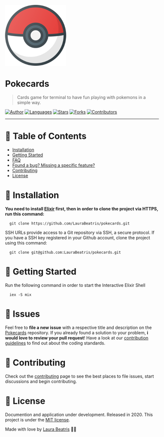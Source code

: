 <p align="left">
   <img src=".github/logo.png" width="200"/>
</p>

# Pokecards

> Cards game for terminal to have fun playing with pokemons in a simple way.

[![Author](https://img.shields.io/badge/author-LauraBeatris-363f5f?style=flat-square)](https://github.com/LauraBeatris)
[![Languages](https://img.shields.io/github/languages/count/LauraBeatris/pokecards?color=%23363f5f&style=flat-square)](#)
[![Stars](https://img.shields.io/github/stars/LauraBeatris/pokecards?color=363f5f&style=flat-square)](https://github.com/LauraBeatris/pokecards/stargazers)
[![Forks](https://img.shields.io/github/forks/LauraBeatris/pokecards?color=%23363f5f&style=flat-square)](https://github.com/LauraBeatris/pokecards/network/members)
[![Contributors](https://img.shields.io/github/contributors/LauraBeatris/pokecards?color=363f5f&style=flat-square)](https://github.com/LauraBeatris/pokecards/graphs/contributors)

---

# :pushpin: Table of Contents

* [Installation](#construction_worker-installation)
* [Getting Started](#runner-getting-started)
* [FAQ](#postbox-faq)
* [Found a bug? Missing a specific feature?](#bug-issues)
* [Contributing](#tada-contributing)
* [License](#closed_book-license)

# :construction_worker: Installation

**You need to install [Elixir](https://elixir-lang.org/install.html) first, then in order to clone the project via HTTPS, run this command:**

```
  git clone https://github.com/LauraBeatris/pokecards.git
```

SSH URLs provide access to a Git repository via SSH, a secure protocol. If you have a SSH key registered in your Github account, clone the project using this command:

```
  git clone git@github.com:LauraBeatris/pokecards.git
```

# :runner: Getting Started

Run the following command in order to start the Interactive Elixir Shell

```
  iex -S mix
```

# :bug: Issues

Feel free to **file a new issue** with a respective title and description on the [Pokecards](https://github.com/LauraBeatris/pokecards/issues) repository. If you already found a solution to your problem, **i would love to review your pull request**! Have a look at our [contribution guidelines](https://github.com/LauraBeatris/paypal-clone/blob/master/CONTRIBUTING.md) to find out about the coding standards.

# :tada: Contributing

Check out the [contributing](https://github.com/LauraBeatris/pokecards/blob/master/CONTRIBUTING.md) page to see the best places to file issues, start discussions and begin contributing.


# :closed_book: License

Documention and application under development.
Released in 2020.
This project is under the [MIT license](https://github.com/LauraBeatris/pokecards/master/LICENSE).

Made with love by [Laura Beatris](https://github.com/LauraBeatris) 💜🚀
